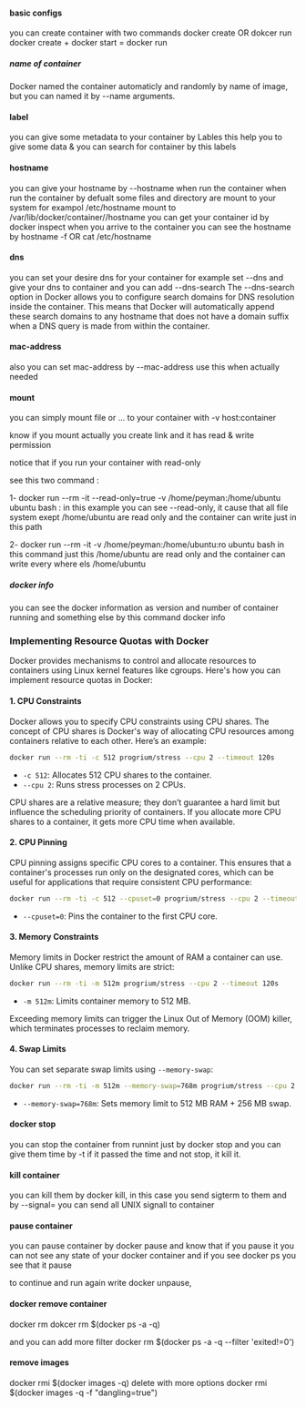 #### basic configs

you can create container with two commands
docker create OR dokcer run
docker create + docker start = docker run

##### name of container 
Docker named the container automaticly 
and randomly by name of image, but you can named it by 
--name arguments.
#### label
you can give some metadata to your container by Lables
this help you to give some data & you can search for container by this labels

#### hostname
you can give your hostname by --hostname when run the container
when run the container by defualt some files and directory are mount to your system
for exampol /etc/hostname mount to /var/lib/docker/container/<container-id>/hostname
you can get your container id by docker inspect
when you arrive to the container you can see the hostname by 
hostname -f OR cat /etc/hostname

#### dns
you can set your desire dns for your container
for example set --dns and give your dns to container
and you can add --dns-search
The --dns-search option in Docker allows you to configure search domains for DNS resolution inside the container. This means that Docker will automatically append these search domains to any hostname that does not have a domain suffix when a DNS query is made from within the container.

#### mac-address
also you can set mac-address by --mac-address 
use this when actually needed

#### mount
you can simply mount file or ... to your container with -v host:container

know if you mount actually you create link and it has read & write permission

notice that if you run your container with read-only

see this two command :

1-  docker run --rm -it --read-only=true -v /home/peyman:/home/ubuntu ubuntu bash :
in this example you can see --read-only, it cause that all file system exept /home/ubuntu 
are read only and the container can write just in this path

2-  docker run --rm -it -v /home/peyman:/home/ubuntu:ro ubuntu bash
in this command just this /home/ubuntu are read only and the container can write every where els 
/home/ubuntu

##### docker info

you can see the docker information
as version and number of container running and something else by this command
docker info
### Implementing Resource Quotas with Docker

Docker provides mechanisms to control and allocate resources to containers using Linux kernel features like cgroups. Here's how you can implement resource quotas in Docker:

#### 1. CPU Constraints

Docker allows you to specify CPU constraints using CPU shares. The concept of CPU shares is Docker's way of allocating CPU resources among containers relative to each other. Here’s an example:

```bash
docker run --rm -ti -c 512 progrium/stress --cpu 2 --timeout 120s
```

- `-c 512`: Allocates 512 CPU shares to the container.
- `--cpu 2`: Runs stress processes on 2 CPUs.

CPU shares are a relative measure; they don’t guarantee a hard limit but influence the scheduling priority of containers. If you allocate more CPU shares to a container, it gets more CPU time when available.

#### 2. CPU Pinning

CPU pinning assigns specific CPU cores to a container. This ensures that a container's processes run only on the designated cores, which can be useful for applications that require consistent CPU performance:

```bash
docker run --rm -ti -c 512 --cpuset=0 progrium/stress --cpu 2 --timeout 120s
```

- `--cpuset=0`: Pins the container to the first CPU core.

#### 3. Memory Constraints

Memory limits in Docker restrict the amount of RAM a container can use. Unlike CPU shares, memory limits are strict:

```bash
docker run --rm -ti -m 512m progrium/stress --cpu 2 --timeout 120s
```

- `-m 512m`: Limits container memory to 512 MB.

Exceeding memory limits can trigger the Linux Out of Memory (OOM) killer, which terminates processes to reclaim memory.

#### 4. Swap Limits

You can set separate swap limits using `--memory-swap`:

```bash
docker run --rm -ti -m 512m --memory-swap=768m progrium/stress --cpu 2 --timeout 120s
```

- `--memory-swap=768m`: Sets memory limit to 512 MB RAM + 256 MB swap.


#### docker stop

you can stop the container from runnint just by docker stop
and you can give them time by -t <time>
if it passed the time and not stop, it kill it.

#### kill container

you can kill them by docker kill,
in this case you send sigterm to them and by --signal=<SIGNALL>
you can send all UNIX signall to container

#### pause container

you can pause container by docker pause and know that if you pause it you can not see any state of your docker
container and if you see docker ps you see that it pause

to continue and run again write docker unpause,

#### docker remove container

docker rm <container id>
dokcer rm $(docker ps -a -q)

and  you can add more filter 
docker rm $(docker ps -a -q --filter 'exited!=0')
#### remove images
docker rmi $(docker images -q)
delete with more options
docker rmi $(docker images -q -f "dangling=true")